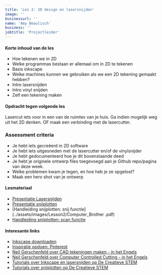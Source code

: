 ```yaml
---
title: 'Les 2: 2D design en lasersnijden'
image: ''
businessurl: ''
name: 'Amy Beaulisch'
business: ''
jobtitle: 'Projectleider'
---
```

>

#### Korte inhoud van de les
- Hoe tekenen we in 2D
- Welke programmas bestaan er allemaal om in 2D te tekenen
- Basis inkscape
- Welke machines kunnen we gebruiken als we een 2D tekening gemaakt hebben? 
- Intro lasersnijden
- Intro vinyl snijden
- Zelf een tekening maken



#### Opdracht tegen volgende les

Lasercut iets voor in een van de ruimtes van je huis. Ga indien mogelijk weg uit het 2D denken. OF maak een verbinding met de lasercutter. 


### Assessment criteria

- Je hebt iets gecreëerd in 2D software
- Je hebt iets uitgesneden met de lasercutter en/of de vinylsnijder
- Je hebt gedocumenteerd hoe je dit bovenstaande deed
- Je hebt je originele ontwerp files toegevoegd aan je Github repo/pagina van deze week. 
- Welke problemen kwam je tegen, en hoe heb je ze opgelost?
- Maak een hero shot van je ontwerp



#### Lesmateriaal
- [Presentatie Lasersnijden](../assets/images/Lesson2/FabZero_Lasercutting.pdf)
- [Presentatie snijplotten](../assets/images/Lesson2/Snijplotten.pdf)
- [Handleiding snijplotten: snij functie](../assets/images/Lesson2/Computer_Brother .pdf)
- [Handleiding snijplotten: scan functie](../assets/images/Lesson2/Scannen_Brother.pdf)

#### Interesante links 
- [Inkscape downloaden](https://inkscape.org/)  
- [Inspiratie opdoen: Pinterest](https://www.pinterest.com/)
- [Neil Gerschenfeld over CAD tekeningen maken - in het Engels](https://vimeo.com/389847907)
- [Neil Gerschenfeld over Computer Controlled Cutting - in het Engels](https://vimeo.com/391123690)
- [Tutorials over Inkscape en lasersnijden op De Creatieve STEM](http://decreatievestem.be/laser-snijden/)
- [Tutorials over snijplotten op De Creatieve STEM](http://decreatievestem.be/snijplotten/)
